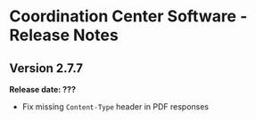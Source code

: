 # Coordination Center Software - Release Notes

## Version 2.7.7

**Release date: ???**

* Fix missing `Content-Type` header in PDF responses
